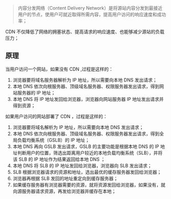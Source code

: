 > 内容分发网络（Content Delivery Network）是将源站内容分发到最接近用户的节点，使用户可就近取得所需内容，提高用户访问的响应速度和成功率；

CDN 不仅降低了网络的拥塞状态、提高请求的响应速度、也能够减少源站的负载压力；

## 原理

当用户访问一个网站，如果没有 CDN ,过程是这样的：

1. 浏览器要将域名服务器解析为 IP 地址，所以需要向本地 DNS 发出请求；
2. 本地 DNS 依次向根服务器、顶级域名服务器、权限服务器发出请求，得到网站服务器的 IP 地址；
3. 本地 DNS 将 IP 地址发回给浏览器，浏览器向网站服务器 IP 地址发出请求并得到资源；

如果用户访问的网站部署了 CDN ，过程是这样的：

1. 浏览器要将域名解析为 IP 地址，所以需要向本地 DNS 发出请求；
2. 本地 DNS 依次向根服务器、顶级域名服务器、权限服务器发出请求，得到全局负载均衡系统（GSLB）的 IP 地址；
3. 本地 DNS 再向 GSLB 发出请求，GSLB 的主要功能是根据本地 DNS 的 IP 地址判断用户的位置，筛选出距离用户较近的本地负载均衡系统（SLB），并将该 SLB 的 IP 地址作为结果返回给本地 DNS ；
4. 本地 DNS 将 SLB 的 IP 地址发回给浏览器，浏览器向 SLB 发出请求；
5. SLB 根据浏览器请求的资源和地址，选出最优的缓存服务器发回给浏览器；
6. 浏览器再根据 SLB 发回的地址重定向到缓存服务器；
7. 如果缓存服务器有浏览器需要的资源，就将资源发回给浏览器，如果没有，就向源服务器请求资源，再发给浏览器并缓存在本地；

